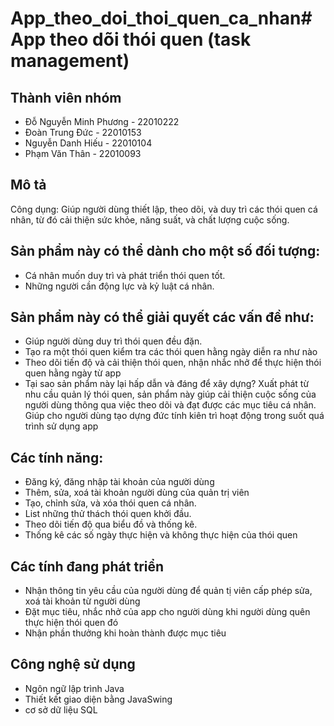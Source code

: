 # App_theo_doi_thoi_quen_ca_nhan# App theo dõi thói quen (task management)
## Thành viên nhóm
* Đỗ Nguyễn Minh Phương - 22010222
* Đoàn Trung Đức - 22010153
* Nguyễn Danh Hiếu - 22010104
* Phạm Văn Thân - 22010093
## Mô tả
 Công dụng: Giúp người dùng thiết lập, theo dõi, và duy trì các thói quen cá nhân, từ đó cải thiện sức khỏe, năng suất, và chất lượng cuộc sống.

## Sản phẩm này có thể dành cho một số  đối tượng:

* Cá nhân muốn duy trì và phát triển thói quen tốt.
* Những người cần động lực và kỷ luật cá nhân.
## Sản phẩm này có thể giải quyết các vấn đề như:

* Giúp người dùng duy trì thói quen đều đặn.
* Tạo ra một thói quen kiểm tra các thói quen hằng ngày diễn ra như nào
* Theo dõi tiến độ và cải thiện thói quen, nhận nhắc nhở để thực hiện thói quen hằng ngày từ app
* Tại sao sản phẩm này lại hấp dẫn và đáng để xây dựng? Xuất phát từ nhu cầu quản lý thói quen, sản phẩm này giúp cải thiện cuộc sống của người dùng thông qua việc theo dõi và đạt được các mục tiêu cá nhân. Giúp cho người dùng tạo dựng đức tính kiên trì hoạt động trong suốt quá trình sử dụng app

## Các tính năng:

* Đăng ký, đăng nhập tài khoản của người dùng
* Thêm, sửa, xoá tài khoản người dùng của quản trị viên
* Tạo, chỉnh sửa, và xóa thói quen cá nhân.
* List những thử thách thói quen khởi đầu.
* Theo dõi tiến độ qua biểu đồ và thống kê.
* Thống kê các số ngày thực hiện và không thực hiện của thói quen

## Các tính đang phát triển
* Nhận thông tin yêu cầu của người dùng để quản tị viên cấp phép sửa, xoá tài khoản từ người dùng
* Đặt mục tiêu, nhắc nhở của app cho người dùng khi người dùng quên thực hiện thói quen đó
* Nhận phần thưởng khi hoàn thành được mục tiêu

## Công nghệ sử dụng

* Ngôn ngữ lập trình Java
* Thiết kết giao diện bằng JavaSwing
* cơ sở dữ liệu SQL
